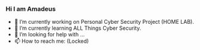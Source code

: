 ### Hi I am Amadeus
- 🔭 I’m currently working on Personal Cyber Security Project (HOME LAB).
- 🌱 I’m currently learning ALL Things Cyber Security.
- 🤔 I’m looking for help with ...
- 📫 How to reach me: (Locked)

<!--
**karibueli/karibueli** is a ✨ _special_ ✨ repository because its `README.md` (this file) appears on your GitHub profile.



- ⚡ Fun fact: ...
-->
